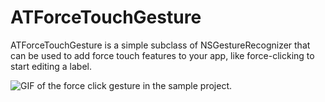 # ATForceTouchGesture

ATForceTouchGesture is a simple subclass of NSGestureRecognizer that can be used to add force touch features to your app, like force-clicking to start editing a label.


![GIF of the force click gesture in the sample project.](https://github.com/AppTyrant/ATForceTouchGesture/blob/master/ATForceTouchGestureSample/ForceClickToEditGIF.gif "ATForceTouchGesture")
